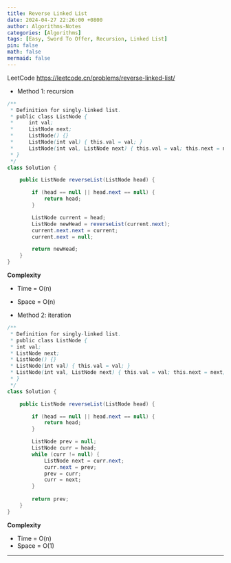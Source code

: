 ```yaml
---
title: Reverse Linked List
date: 2024-04-27 22:26:00 +0800
author: Algorithms-Notes
categories: [Algorithms]
tags: [Easy, Sword To Offer, Recursion, Linked List]
pin: false
math: false
mermaid: false
---
```


LeetCode <https://leetcode.cn/problems/reverse-linked-list/>

* Method 1: recursion

```java
/**
 * Definition for singly-linked list.
 * public class ListNode {
 *     int val;
 *     ListNode next;
 *     ListNode() {}
 *     ListNode(int val) { this.val = val; }
 *     ListNode(int val, ListNode next) { this.val = val; this.next = next; }
 * }
 */
class Solution {

    public ListNode reverseList(ListNode head) {

        if (head == null || head.next == null) {
            return head;
        }

        ListNode current = head;
        ListNode newHead = reverseList(current.next);
        current.next.next = current;
        current.next = null;

        return newHead;
    }
}
```

**Complexity**

* Time = O(n) 
* Space = O(n) 

* Method 2: iteration

```java
/**
 * Definition for singly-linked list.
 * public class ListNode {
 * int val;
 * ListNode next;
 * ListNode() {}
 * ListNode(int val) { this.val = val; }
 * ListNode(int val, ListNode next) { this.val = val; this.next = next; }
 * }
 */
class Solution {

    public ListNode reverseList(ListNode head) {

        if (head == null || head.next == null) {
            return head;
        }

        ListNode prev = null;
        ListNode curr = head;
        while (curr != null) {
            ListNode next = curr.next;
            curr.next = prev;
            prev = curr;
            curr = next;
        }
        
        return prev;
    }
}
```

**Complexity**

* Time = O(n) 
* Space = O(1) 

---